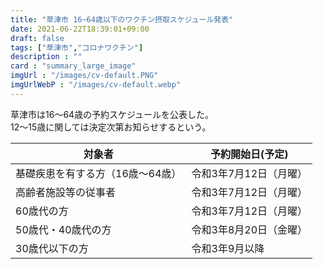 ```yaml
---
title: "草津市 16~64歳以下のワクチン摂取スケジュール発表"
date: 2021-06-22T18:39:01+09:00
draft: false
tags: ["草津市","コロナワクチン"]
description : ""
card : "summary_large_image"
imgUrl : "/images/cv-default.PNG"
imgUrlWebP : "/images/cv-default.webp"
---
```

草津市は16〜64歳の予約スケジュールを公表した。  
12〜15歳に関しては決定次第お知らせするという。

|対象者|予約開始日(予定)|
|--------|--------|
|基礎疾患を有する方（16歳～64歳）|令和3年7月12日（月曜）|
|高齢者施設等の従事者|令和3年7月12日（月曜）|
|60歳代の方|令和3年7月12日（月曜）|
|50歳代・40歳代の方|令和3年8月20日（金曜）|
|30歳代以下の方|令和3年9月以降